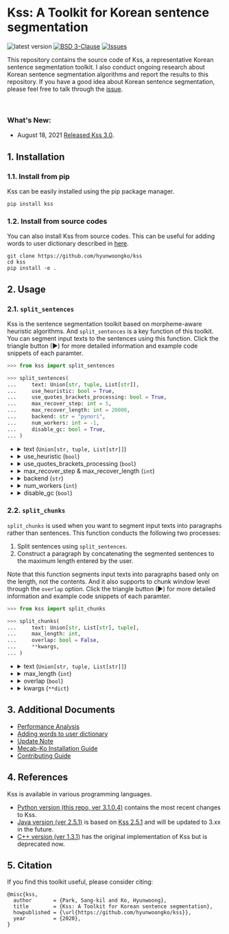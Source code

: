 # Kss: A Toolkit for Korean sentence segmentation
<img alt="latest version" src="https://img.shields.io/badge/latest%20version-3.1.0.4-blue.svg"/> <a href="https://github.com/hyunwoongko/kss/blob/master/LICENSE"><img alt="BSD 3-Clause" src="https://img.shields.io/badge/license-BSD%203%20Clause-blue.svg"/></a>
<a href="https://github.com/hyunwoongko/kss/issues"><img alt="Issues" src="https://img.shields.io/github/issues/hyunwoongko/kss"/></a>

This repository contains the source code of Kss, a representative Korean sentence segmentation toolkit. I also conduct ongoing research about Korean sentence segmentation algorithms and report the results to this repository.
If you have a good idea about Korean sentence segmentation, please feel free to talk through the [issue](https://github.com/hyunwoongko/kss/issues).

<br>

### What's New:
- August 18, 2021 [Released Kss 3.0](https://github.com/hyunwoongko/kss/releases/tag/3.0.1).

## 1. Installation
### 1.1. Install from pip
Kss can be easily installed using the pip package manager.
```console
pip install kss
```

### 1.2. Install from source codes
You can also install Kss from source codes.
This can be useful for adding words to user dictionary described in [here](https://github.com/hyunwoongko/kss/blob/main/docs/USERDICT.md).
```console
git clone https://github.com/hyunwoongko/kss
cd kss
pip install -e .
```


## 2. Usage
### 2.1. `split_sentences`
Kss is the sentence segmentation toolkit based on morpheme-aware heuristic algorithms. And `split_sentences` is a key function of this toolkit. 
You can segment input texts to the sentences using this function. Click the triangle button (►) for more detailed information and example code snippets of each paramter.

```python
>>> from kss import split_sentences

>>> split_sentences(
...     text: Union[str, tuple, List[str]],  
...     use_heuristic: bool = True,
...     use_quotes_brackets_processing: bool = True,                             
...     max_recover_step: int = 5,
...     max_recover_length: int = 20000,
...     backend: str = "pynori",
...     num_workers: int = -1,                       
...     disable_gc: bool = True,                           
... )
```

<ul>
<li>
<details>
<summary>text (<code>Union[str, tuple, List[str]]</code>) </summary>
<br>

This parameter indicates input texts. you can also input list or tuple for batch processing not only string.

- An example of single text segmentation

  ```python
  >>> from kss import split_sentences

  >>> text = "강남역 맛집으로 소문난 강남 토끼정에 다녀왔습니다 회사 동료 분들과 다녀왔는데 분위기도 좋고 음식도 맛있었어요 다만, 강남 토끼정이 강남 쉑쉑버거 골목길로 쭉 올라가야 하는데 다들 쉑쉑버거의 유혹에 넘어갈 뻔 했답니다"
  >>> split_sentences(text)
  ['강남역 맛집으로 소문난 강남 토끼정에 다녀왔습니다', '회사 동료 분들과 다녀왔는데 분위기도 좋고 음식도 맛있었어요', '다만, 강남 토끼정이 강남 쉑쉑버거 골목길로 쭉 올라가야 하는데 다들 쉑쉑버거의 유혹에 넘어갈 뻔 했답니다']
  ```

- An example of multiple texts batch segmentation

  ```python
  >>> from kss import split_sentences

  >>> text1 = "오늘 여러분과 함께 리뷰해 볼 영화는 바로 디즈니 픽사의 영화 '업'입니다 저는 이 영화를 고등학교 영어시간에 처음 보게되었는데요, 수능날을 맞이해서 고등학교 추억이 담긴 영화를 오늘 여러분께 소개해드리려고 해요~ㅎㅎㅎ 한방울 눈물과 한바탕 웃음 마음 속에 담고 싶은 단 하나의 걸작 평생 모험을 꿈꿔 왔던 ‘칼’ 할아버지는 수천 개의 풍선을 매달아 집을 통째로 남아메리카로 날려 버리는데, ‘칼’ 할아버지의 이 위대한 모험에 초대 받지 않은 불청객이 있었으니, 바로 황야의 탐험가 ‘러셀’ 지구상에 둘도 없을 이 어색한 커플이 함께 하는 대모험 그들은 과연 남미의 잃어버린 세계에서 사라져 버린 꿈과 희망, 행복을 다시 찾을 수 있을까? 여러분은 디즈니 영화를 좋아하시 나요? 저는 디즈니보다는 픽사를 훨씬 더 좋아하는 편인데요 디즈니와 픽사가 합병한 뒤, 저는 디즈니 픽사 영화가 인생영화 중 대부분을 차지할 정도로 정말 즐겨보고 있어요"
  >>> text2 = "동영상 촬영이 금지되어있어 노홍철 씨의 열정 넘치는 강연을 그대로 보여 드리지 못하는 점 너무 아쉽네요 ㅠㅠ 간단한 행사스케치로나마 참고해주세요~ 노홍철의 열정 Talk 행사는 개그맨 김범용 씨가 맡아주셨고 오프닝 무대는 위대한 탄생3 탑3로 이름을 날린 오병길 씨의 노래로 뜨겁게 달궈졌습니다^^ 이날 초대된 로열블루와 블루 멤버십 고객분들의 환호로 삼성홍보관 딜라이트 안이 가득 차더군요! (오병길 씨의 노래 잘하는 비법은 무엇일까요? 꾸준한 모창연습이라고… ㅋ) 곧이어 이 날 행사의 메인이었던 노홍철씨의 열정 Talk가 본격적으로 시작되었습니다"
  >>> split_sentences([text1, text2])
  [["오늘 여러분과 함께 리뷰해 볼 영화는 바로 디즈니 픽사의 영화 '업'입니다", '저는 이 영화를 고등학교 영어시간에 처음 보게되었는데요,', '수능날을 맞이해서 고등학교 추억이 담긴 영화를 오늘 여러분께 소개해드리려고 해요~ㅎㅎㅎ', '한방울 눈물과 한바탕 웃음 마음 속에 담고 싶은 단 하나의 걸작 평생 모험을 꿈꿔 왔던 ‘칼’ 할아버지는 수천 개의 풍선을 매달아 집을 통째로 남아메리카로 날려 버리는데, ‘칼’ 할아버지의 이 위대한 모험에 초대 받지 않은 불청객이 있었으니, 바로 황야의 탐험가 ‘러셀’ 지구상에 둘도 없을 이 어색한 커플이 함께 하는 대모험 그들은 과연 남미의 잃어버린 세계에서 사라져 버린 꿈과 희망, 행복을 다시 찾을 수 있을까?', '여러분은 디즈니 영화를 좋아하시 나요?', '저는 디즈니보다는 픽사를 훨씬 더 좋아하는 편인데요', '디즈니와 픽사가 합병한 뒤, 저는 디즈니 픽사 영화가 인생영화 중 대부분을 차지할 정도로 정말 즐겨보고 있어요'],
  ['동영상 촬영이 금지되어있어 노홍철 씨의 열정 넘치는 강연을 그대로 보여 드리지 못하는 점 너무 아쉽네요 ㅠㅠ', '간단한 행사스케치로나마 참고해주세요~', '노홍철의 열정 Talk 행사는 개그맨 김범용 씨가 맡아주셨고 오프닝 무대는 위대한 탄생3 탑3로 이름을 날린 오병길 씨의 노래로 뜨겁게 달궈졌습니다^^', '이날 초대된 로열블루와 블루 멤버십 고객분들의 환호로 삼성홍보관 딜라이트 안이 가득 차더군요!', '(오병길 씨의 노래 잘하는 비법은 무엇일까요? 꾸준한 모창연습이라고… ㅋ) 곧이어 이 날 행사의 메인이었던 노홍철씨의 열정 Talk가 본격적으로 시작되었습니다']]
  ```

<br>
</details>
</li>
<li>    
<details>
<summary>use_heuristic (<code>bool</code>)</summary>
<br>

Kss is an open-ended sentence segmentation toolkit, that can segment everywhere in the input texts even if there are no punctuation marks. But, if you want to conduct punctuation-only segmentation, the setting to segment depending only on punctuation, you can modify segmentation setting using this parameter.

This parameter indicates whether to use the heuristic algorithm for the open-ended sentence segmentation. 
If you set it `True`, Kss conduct open-ended segmentation. 
If you set it `False`, Kss conduct punctuation-only segmentation..
I recommend to you set it `False` if input texts follow the punctuation rules relatively well, because Kss can make mistakes sometimes in the parts without punctuation mark.


- Formal articles (wiki, news, essays): recommend to `False`
- Informal articles (sns, blogs, messages): recommend to `True`

<br>

As shown in the [performance analysis](https://github.com/hyunwoongko/kss/blob/main/docs/ANALYSIS.md#1-segmentation-error-rate), if this option is set to `False`, the segmentation error rate will be downed.
However, it does mean Kss will be less sensitive. If your input texts have relatively few punctuation marks, such as messages or blog articles, 
Kss can't split most of the sentences.
Therefore, it must be adjusted according to the type of the input texts.

- An example of `use_heuristic`

  ```python
  >>> from kss import split_sentences
    
  >>> text = "원어민도 흔하게 틀리는 문법오류는 아포스트로피(apostrophe)를 잘못된 사용하는거예요 질문: 아포스트로피(apostrophe)를 왜 쓰나요? 대답: 두 가지 목적으로 사용해요 예를 들어서 do not = don't not의 o를 생략한걸 apostrophe가 보여주는거예요 또 다른 예를 들면 we are = we're are의 a를 생략했죠 생략된 표현에 아포스트로피를 자주 사용해요. 이제 아시겠죠?"
  >>> split_sentences(text, use_heuristic=True)  # can segment without punctuations
  ['원어민도 흔하게 틀리는 문법오류는 아포스트로피(apostrophe)를 잘못된 사용하는거예요', '질문: 아포스트로피(apostrophe)를 왜 쓰나요?', '대답: 두 가지 목적으로 사용해요', "예를 들어서 do not = don't not의 o를 생략한걸 apostrophe가 보여주는거예요", "또 다른 예를 들면 we are = we're are의 a를 생략했죠", '생략된 표현에 아포스트로피를 자주 사용해요.', '이제 아시겠죠?']

  >>> split_sentences(text, use_morpheme=False)  # can't segment without punctuations
  ['원어민도 흔하게 틀리는 문법오류는 아포스트로피(apostrophe)를 잘못된 사용하는거예요 질문: 아포스트로피(apostrophe)를 왜 쓰나요?', "대답: 두 가지 목적으로 사용해요 예를 들어서 do not = don't not의 o를 생략한걸 apostrophe가 보여주는거예요 또 다른 예를 들면 we are = we're are의 a를 생략했죠 생략된 표현에 아포스트로피를 자주 사용해요.", '이제 아시겠죠?']
  ```

<br>
</details>
</li>

<li>
<details>
<summary>use_quotes_brackets_processing (<code>bool</code>)</summary>
<br>

Kss has the feature that prevents to segment the parts enclosed in brackets (괄호) and quotation marks (따옴표). 
This parameter indicates whether to segment the parts enclosed in brackets or quotations marks. 
If you set it `True`, Kss does not segment these parts, If you set it `False`, Kss segments the even in the parts that are enclosed in brackets and quotations marks.

- An example of `use_quotes_brackets_processing`

  ```python
  >>> from kss import split_sentences
    
  >>> text = '"나는 이제 더는 못 먹겠다. 너무 배불러." 그리고 곧장 자리를 떴다. 아마도 화장실에 간 모양이다.'
  >>> split_sentences(text, use_quotes_brackets_processing=True)
  ['"나는 이제 더는 못 먹겠다. 너무 배불러." 그리고 곧장 자리를 떴다.', '아마도 화장실에 간 모양이다.']

  >>> split_sentences(text, use_quotes_brackets_processing=False)
  ['"나는 이제 더는 못 먹겠다.', '너무 배불러.', '" 그리고 곧장 자리를 떴다.', '아마도 화장실에 간 모양이다.']
  ```

<br>
</details>
</li>
<li>
<details>
<summary>max_recover_step & max_recover_length (<code>int</code>)</summary>
<br>

Kss 2.0 or later can segment sentences even if the pair of brackets and quotation marks do not match. This was a chronic problem in previous Kss C++ (1.0) ([#4](https://github.com/likejazz/korean-sentence-splitter/issues/4), [#8](https://github.com/likejazz/korean-sentence-splitter/issues/8)). 
But it was fixed in 2.0 by calibration feature about quotation marks and brackets mismatch. However, this feature uses the recursive algorithm that has poor time complexity of O(2^n), so it can be very slow in some cases.
Therefore, Kss provides the parameters to adjust the recursive algorithm.

- `max_recover_step` determines the depth of recursion. Kss never go deeper than this when resolving quotes and brackets mismatch.
- `max_recover_length` determines the length of a sentence to which calibration is applied. Kss does not calibrate sentences longer than this value. Because calibrating long sentences takes a very long time.
<br>
  
P.S. From kss 3.0.2, [memoization with LRU cache](https://github.com/hyunwoongko/kss/blob/b4b2b21846b39d8e01da71d761b4033a030505f1/kss/kss.py#L233) was introduced. This can improve performance by saving duplicated segmentation results.


- An example of `max_recover_step` 

  ```python
  >>> from kss import split_sentences
    
  >>> text = 'YOUR_VERY_LONG_TEXT'
  >>> split_sentences(text, max_recover_step=5)
  ```

- An example of `max_recover_length` 
  ```python
  >>> from kss import split_sentences
    
  >>> text = 'YOUR_VERY_LONG_TEXT'
  >>> split_sentences(text, max_recover_length=20000)
  ```

<br>
</details>
</li>

<li>    
<details>
<summary>backend (<code>str</code>)</summary>
<br>

Kss 3.0 or later supports morpheme analysis. This parameter indicates which morpheme anlyzer will be used during segmentation. 
If you set it `pynori` or `mecab`, sentence segmentation is possible even at the unspecified [eomi (어미)](https://ko.wikipedia.org/wiki/%EC%96%B4%EB%AF%B8). 
In this case, Kss can segment sentences that use honorifics (경어), dialects (방언), neologisms (신조어) and [eomi transferred from noun (명사형 전성어미)](https://ko.wiktionary.org/wiki/%EC%A0%84%EC%84%B1%EC%96%B4%EB%AF%B8), and can grasped well the parts that are difficult to grasp without morpheme information. 

The followings are summary of the three possible options.

- `pynori`: Use Pynori analyzer. It works fine even without C++ installed, but is very slow.
- `mecab`: Use Mecab analyzer. It only works in the environment that C++ is installed. However, it is much faster than Pynori.

<br>

Kss use the [Pynori](https://github.com/gritmind/python-nori), the pure python morpheme anlyzer by default. However, you can change it to [Mecab-Ko](https://github.com/jonghwanhyeon/python-mecab-ko), the super-fast morpheme analyzer based on C++.
[The performance](https://github.com/hyunwoongko/kss/blob/main/docs/ANALYSIS.md#11-open-ended-segmentation) of two analyzers is almost similar because they were developed based on the same dictionary, [mecab-ko-dic](https://bitbucket.org/eunjeon/mecab-ko-dic). 
However, since there is a lot of difference in speed, we strongly recommend using mecab backend if you can install mecab-ko in your environment.
(I didn't set Mecab-Ko as the default because I value compatibility over speed. If installing mecab is difficult, check [this guide](https://github.com/hyunwoongko/kss/blob/main/docs/MECAB.md)) 

- An example of `backend`

  ```python
  >>> from kss import split_sentences
    
  >>> text = "부디 만수무강 하옵소서 천천히 가세용~ 너 밥을 먹는구나 응 맞아 난 근데 어제 이사했음 그랬구나 이제 마지막임 응응"

  >>> split_sentences(text, backend="pynori")
  ['부디 만수무강 하옵소서', '천천히 가세용~', '너 밥을 먹는구나', '응 맞아 난 근데 어제 이사했음', '그랬구나 이제 마지막임', '응응']

  >>> split_sentences(text, backend="mecab")
  ['부디 만수무강 하옵소서', '천천히 가세용~', '너 밥을 먹는구나', '응 맞아 난 근데 어제 이사했음', '그랬구나 이제 마지막임', '응응']
  ```

<br>
</details>    
</li>

<li>    
<details>
<summary>num_workers (<code>int</code>)</summary>
<br>

Kss 3.0 or later supports multiprocessing. Therefore, multiple sentences can be segmented at the same time. This parameter indicates the number of workers to use for multiprocessing. If you set this value as 1 or 0, multiprocessing is disabled. If you input -1, Kss uses the maximum workers as many as possible. 
If a different value is entered, the number you entered of workers is allocated.

As shown in the performance evaluation, multiprocessing can lead a very large effect on speed. 
Multiprocessing makes segmentation much faster, especially when using the Pynori backend.

- An example of `num_workers`

  ```python
  >>> from kss import split_sentences

  >>> split_sentences(some_text, num_workers=1)  # disable multiprocessing
  >>> split_sentences(some_text, num_workers=-1)  # use maximum workers as many as possible
  >>> split_sentences(some_text, num_workers=4)  # use 4 workers
  ```

<br>
</details>
</li>

<li>
<details>
<summary>disable_gc (<code>bool</code>)</summary>
<br>

This parameter indicates whether to enable the garbage collection during the sentence segmentation. The Pynori analyzer is implemented based on the data structure called [Trie](https://en.wikipedia.org/wiki/Trie). 
However, since this uses recursive algorithm, it often wastes a lot of memory, which leads to frequent garbage collection. If you set it to `True`, segmentation speed can be improved by disabling garbage collection. 
Of course, when the segmentation process ends, garbage collection will be reactivated.

- An example of `disable_gc`

  ```python
  >>> from kss import split_sentences

  >>> split_sentences(some_text, disable_gc=True)  # disable garbage collection
  >>> split_sentences(some_text, disable_gc=False)  # enable garbage collection
  ```

<br>
</details>
</li>

</ul>

### 2.2. `split_chunks`

`split_chunks` is used when you want to segment input texts into paragraphs rather than sentences. 
This function conducts the following two processes:

1) Split sentences using `split_sentences`.
2) Construct a paragraph by concatenating the segmented sentences to the maximum length entered by the user.

Note that this function segments input texts into paragraphs based only on the length, not the contents. 
And it also supports to chunk window level through the `overlap` option.
Click the triangle button (►) for more detailed information and example code snippets of each paramter.

```python
>>> from kss import split_chunks

>>> split_chunks(
...     text: Union[str, List[str], tuple],
...     max_length: int,
...     overlap: bool = False,
...     **kwargs,
... )
```

<ul>
<li>
<details>
<summary>text (<code>Union[str, tuple, List[str]]</code>)</summary>
<br>

This parameter indicates input texts. you can also input list or tuple for batch processing not only string.

- An example of single text segmentation

```python
>>> from kss import split_chunks

>>> text = """강남역 맛집으로 소문난 강남 토끼정에 다녀왔습니다. 회사 동료 분들과 다녀왔는데 분위기도 좋고 음식도 맛있었어요 다만, 강남 토끼정이 강남 쉑쉑버거 골목길로 쭉 올라가야 하는데 다들 쉑쉑버거의 유혹에 넘어갈 뻔 했답니다 강남역 맛집 토끼정의 외부 모습. 강남 토끼정은 4층 건물 독채로 이루어져 있습니다.', '역시 토끼정 본 점 답죠?ㅎㅅㅎ 건물은 크지만 간판이 없기 때문에 지나칠 수 있으니 조심하세요 강남 토끼정의 내부 인테리어. 평일 저녁이었지만 강남역 맛집 답게 사람들이 많았어요. 전체적으로 편안하고 아늑한 공간으로 꾸며져 있었습니다ㅎㅎ 한 가지 아쉬웠던 건 조명이 너무 어두워 눈이 침침했던… 저희는 3층에 자리를 잡고 음식을 주문했습니다.', '총 5명이서 먹고 싶은 음식 하나씩 골라 다양하게 주문했어요 첫 번째 준비된 메뉴는 토끼정 고로케와 깻잎 불고기 사라다를 듬뿍 올려 먹는 맛있는 밥입니다. 여러가지 메뉴를 한 번에 시키면 준비되는 메뉴부터 가져다 주더라구요. 토끼정 고로케 금방 튀겨져 나와 겉은 바삭하고 속은 촉촉해 맛있었어요!', '깻잎 불고기 사라다는 불고기, 양배추, 버섯을 볶아 깻잎을 듬뿍 올리고 우엉 튀김을 곁들여 밥이랑 함께 먹는 메뉴입니다. 사실 전 고기를 안 먹어서 무슨 맛인지 모르겠지만.. 다들 엄청 잘 드셨습니다ㅋㅋ 이건 제가 시킨 촉촉한 고로케와 크림스튜우동. 강남 토끼정에서 먹은 음식 중에 이게 제일 맛있었어요!!! 크림소스를 원래 좋아하기도 하지만, 느끼하지 않게 부드럽고 달달한 스튜와 쫄깃한 우동면이 너무 잘 어울려 계속 손이 가더라구요.', '사진을 보니 또 먹고 싶습니다 간사이 풍 연어 지라시입니다. 일본 간사이 지방에서 많이 먹는 떠먹는 초밥(지라시스시)이라고 하네요. 밑에 와사비 마요밥 위에 연어들이 담겨져 있어 코끝이 찡할 수 있다고 적혀 있는데, 난 와사비 맛 1도 모르겠던데…? 와사비를 안 좋아하는 저는 불행인지 다행인지 연어 지라시를 매우 맛있게 먹었습니다ㅋㅋㅋ', '다음 메뉴는 달짝지근한 숯불 갈비 덮밥입니다! 간장 양념에 구운 숯불 갈비에 양파, 깻잎, 달걀 반숙을 터트려 비벼 먹으면 그 맛이 크.. (물론 전 안 먹었지만…다른 분들이 그렇다고 하더라구요ㅋㅋㅋㅋㅋㅋㅋ) 마지막 메인 메뉴 양송이 크림수프와 숯불떡갈비 밥입니다. 크림리조또를 베이스로 위에 그루통과 숯불로 구운 떡갈비가 올라가 있어요!', '크림스튜 우동 만큼이나 대박 맛있습니다…ㅠㅠㅠㅠㅠㅠ (크림 소스면 다 좋아하는 거 절대 아닙니다ㅋㅋㅋㅋㅋㅋ) 강남 토끼정 요리는 다 맛있지만 크림소스 요리를 참 잘하는 거 같네요 요건 물만 마시기 아쉬워 시킨 뉴자몽과 밀키소다 딸기통통! 유자와 자몽의 맛을 함께 느낄 수 있는 뉴자몽은 상큼함 그 자체였어요.', '하치만 저는 딸기통통 밀키소다가 더 맛있었습니다ㅎㅎ 밀키소다는 토끼정에서만 만나볼 수 있는 메뉴라고 하니 한 번 드셔보시길 추천할게요!! 강남 토끼정은 강남역 맛집답게 모든 음식들이 대체적으로 맛있었어요! 건물 위치도 강남 대로변에서 조금 떨어져 있어 내부 인테리어처럼 아늑한 느낌도 있었구요ㅎㅎ', '기회가 되면 다들 꼭 들러보세요~ 🙂"""
>>> split_chunks(text, max_length=128)
['강남역 맛집으로 소문난 강남 토끼정에 다녀왔습니다. 회사 동료 분들과 다녀왔는데 분위기도 좋고 음식도 맛있었어요 다만, 강남 토끼정이 강남 쉑쉑버거 골목길로 쭉 올라가야 하는데 다들 쉑쉑버거의 유혹에 넘어갈 뻔 했답니다 강남역 맛집 토끼정의 외부 모습. 강남 토끼정은 4층 건물 독채로 이루어져 있습니다.', '역시 토끼정 본 점 답죠?ㅎㅅㅎ 건물은 크지만 간판이 없기 때문에 지나칠 수 있으니 조심하세요 강남 토끼정의 내부 인테리어. 평일 저녁이었지만 강남역 맛집 답게 사람들이 많았어요. 전체적으로 편안하고 아늑한 공간으로 꾸며져 있었습니다ㅎㅎ 한 가지 아쉬웠던 건 조명이 너무 어두워 눈이 침침했던… 저희는 3층에 자리를 잡고 음식을 주문했습니다.', '총 5명이서 먹고 싶은 음식 하나씩 골라 다양하게 주문했어요 첫 번째 준비된 메뉴는 토끼정 고로케와 깻잎 불고기 사라다를 듬뿍 올려 먹는 맛있는 밥입니다. 여러가지 메뉴를 한 번에 시키면 준비되는 메뉴부터 가져다 주더라구요. 토끼정 고로케 금방 튀겨져 나와 겉은 바삭하고 속은 촉촉해 맛있었어요!', '깻잎 불고기 사라다는 불고기, 양배추, 버섯을 볶아 깻잎을 듬뿍 올리고 우엉 튀김을 곁들여 밥이랑 함께 먹는 메뉴입니다. 사실 전 고기를 안 먹어서 무슨 맛인지 모르겠지만.. 다들 엄청 잘 드셨습니다ㅋㅋ 이건 제가 시킨 촉촉한 고로케와 크림스튜우동. 강남 토끼정에서 먹은 음식 중에 이게 제일 맛있었어요!!! 크림소스를 원래 좋아하기도 하지만, 느끼하지 않게 부드럽고 달달한 스튜와 쫄깃한 우동면이 너무 잘 어울려 계속 손이 가더라구요.', '사진을 보니 또 먹고 싶습니다 간사이 풍 연어 지라시입니다. 일본 간사이 지방에서 많이 먹는 떠먹는 초밥(지라시스시)이라고 하네요. 밑에 와사비 마요밥 위에 연어들이 담겨져 있어 코끝이 찡할 수 있다고 적혀 있는데, 난 와사비 맛 1도 모르겠던데…? 와사비를 안 좋아하는 저는 불행인지 다행인지 연어 지라시를 매우 맛있게 먹었습니다ㅋㅋㅋ', '다음 메뉴는 달짝지근한 숯불 갈비 덮밥입니다! 간장 양념에 구운 숯불 갈비에 양파, 깻잎, 달걀 반숙을 터트려 비벼 먹으면 그 맛이 크.. (물론 전 안 먹었지만…다른 분들이 그렇다고 하더라구요ㅋㅋㅋㅋㅋㅋㅋ) 마지막 메인 메뉴 양송이 크림수프와 숯불떡갈비 밥입니다. 크림리조또를 베이스로 위에 그루통과 숯불로 구운 떡갈비가 올라가 있어요!', '크림스튜 우동 만큼이나 대박 맛있습니다…ㅠㅠㅠㅠㅠㅠ (크림 소스면 다 좋아하는 거 절대 아닙니다ㅋㅋㅋㅋㅋㅋ) 강남 토끼정 요리는 다 맛있지만 크림소스 요리를 참 잘하는 거 같네요 요건 물만 마시기 아쉬워 시킨 뉴자몽과 밀키소다 딸기통통! 유자와 자몽의 맛을 함께 느낄 수 있는 뉴자몽은 상큼함 그 자체였어요.', '하치만 저는 딸기통통 밀키소다가 더 맛있었습니다ㅎㅎ 밀키소다는 토끼정에서만 만나볼 수 있는 메뉴라고 하니 한 번 드셔보시길 추천할게요!! 강남 토끼정은 강남역 맛집답게 모든 음식들이 대체적으로 맛있었어요! 건물 위치도 강남 대로변에서 조금 떨어져 있어 내부 인테리어처럼 아늑한 느낌도 있었구요ㅎㅎ', '기회가 되면 다들 꼭 들러보세요~ 🙂']

```

- An example of multiple texts batch segmentation

```python
>>> from kss import split_chunks

>>> text1 = """강남역 맛집으로 소문난 강남 토끼정에 다녀왔습니다. 회사 동료 분들과 다녀왔는데 분위기도 좋고 음식도 맛있었어요 다만, 강남 토끼정이 강남 쉑쉑버거 골목길로 쭉 올라가야 하는데 다들 쉑쉑버거의 유혹에 넘어갈 뻔 했답니다 강남역 맛집 토끼정의 외부 모습. 강남 토끼정은 4층 건물 독채로 이루어져 있습니다.', '역시 토끼정 본 점 답죠?ㅎㅅㅎ 건물은 크지만 간판이 없기 때문에 지나칠 수 있으니 조심하세요 강남 토끼정의 내부 인테리어. 평일 저녁이었지만 강남역 맛집 답게 사람들이 많았어요. 전체적으로 편안하고 아늑한 공간으로 꾸며져 있었습니다ㅎㅎ 한 가지 아쉬웠던 건 조명이 너무 어두워 눈이 침침했던… 저희는 3층에 자리를 잡고 음식을 주문했습니다.', '총 5명이서 먹고 싶은 음식 하나씩 골라 다양하게 주문했어요 첫 번째 준비된 메뉴는 토끼정 고로케와 깻잎 불고기 사라다를 듬뿍 올려 먹는 맛있는 밥입니다. 여러가지 메뉴를 한 번에 시키면 준비되는 메뉴부터 가져다 주더라구요. 토끼정 고로케 금방 튀겨져 나와 겉은 바삭하고 속은 촉촉해 맛있었어요!', '깻잎 불고기 사라다는 불고기, 양배추, 버섯을 볶아 깻잎을 듬뿍 올리고 우엉 튀김을 곁들여 밥이랑 함께 먹는 메뉴입니다. 사실 전 고기를 안 먹어서 무슨 맛인지 모르겠지만.. 다들 엄청 잘 드셨습니다ㅋㅋ 이건 제가 시킨 촉촉한 고로케와 크림스튜우동. 강남 토끼정에서 먹은 음식 중에 이게 제일 맛있었어요!!! 크림소스를 원래 좋아하기도 하지만, 느끼하지 않게 부드럽고 달달한 스튜와 쫄깃한 우동면이 너무 잘 어울려 계속 손이 가더라구요.', '사진을 보니 또 먹고 싶습니다 간사이 풍 연어 지라시입니다. 일본 간사이 지방에서 많이 먹는 떠먹는 초밥(지라시스시)이라고 하네요. 밑에 와사비 마요밥 위에 연어들이 담겨져 있어 코끝이 찡할 수 있다고 적혀 있는데, 난 와사비 맛 1도 모르겠던데…? 와사비를 안 좋아하는 저는 불행인지 다행인지 연어 지라시를 매우 맛있게 먹었습니다ㅋㅋㅋ', '다음 메뉴는 달짝지근한 숯불 갈비 덮밥입니다! 간장 양념에 구운 숯불 갈비에 양파, 깻잎, 달걀 반숙을 터트려 비벼 먹으면 그 맛이 크.. (물론 전 안 먹었지만…다른 분들이 그렇다고 하더라구요ㅋㅋㅋㅋㅋㅋㅋ) 마지막 메인 메뉴 양송이 크림수프와 숯불떡갈비 밥입니다. 크림리조또를 베이스로 위에 그루통과 숯불로 구운 떡갈비가 올라가 있어요!', '크림스튜 우동 만큼이나 대박 맛있습니다…ㅠㅠㅠㅠㅠㅠ (크림 소스면 다 좋아하는 거 절대 아닙니다ㅋㅋㅋㅋㅋㅋ) 강남 토끼정 요리는 다 맛있지만 크림소스 요리를 참 잘하는 거 같네요 요건 물만 마시기 아쉬워 시킨 뉴자몽과 밀키소다 딸기통통! 유자와 자몽의 맛을 함께 느낄 수 있는 뉴자몽은 상큼함 그 자체였어요.', '하치만 저는 딸기통통 밀키소다가 더 맛있었습니다ㅎㅎ 밀키소다는 토끼정에서만 만나볼 수 있는 메뉴라고 하니 한 번 드셔보시길 추천할게요!! 강남 토끼정은 강남역 맛집답게 모든 음식들이 대체적으로 맛있었어요! 건물 위치도 강남 대로변에서 조금 떨어져 있어 내부 인테리어처럼 아늑한 느낌도 있었구요ㅎㅎ', '기회가 되면 다들 꼭 들러보세요~ 🙂"""
>>> text2 = """주말에 가족여행으로 오션월드 다녀왔어요!!! 오션월드는 처음가보는거여서 설렘설렘~~!! 날씨도 끝내주고~! 하늘,구름 너무 이뻤습니다~! 가평휴게소까지 가는데 차가 엄~~~청 막혔습니다(3시간넘게걸림) 와 정말 토나오는줄 알았네요 하필 또 저희가족 늦게 일어나서 늦게 출발했거든요 ㅋㅋㅋ 가평휴게소 사람들이 엄청 많았어요! 호두과자랑 군것질좀 해주구요 ㅋ_ㅋ 오션월드 도착!! 주차장이 다 꽉차서.. 주차할곳이 없더라구요 계속 주차장 돌다가 겨우 한자리 있어서 주차했습니다..ㅠㅠㅠ 그런데 또 주차장에 주차하고 언덕길을 올라가야 하더라구요!?헐~ 오션월드 ..이게뭐람.. 큐알코드로 찍고 간편하게 입장했습니다 오션월드 코인도 넉넉하게 10만원 충전했어요 ㅋㅋㅋ 다들 너무 잘먹기때문에... 넉넉하게..ㅋㅋㅋ 여자 락커실에 에어컨이 얼마나 빵빵한지 오들오들 추웠습니다 캐리비안베이는 습하고 축축한데 오션월드는 완전 정반대 ㅋㅋㅋ 제가 방수팩을 준비못해서 각자 3개 살려고 했는데 헐! 한개에 19000원이에요! 그래서 한개만 샀어요 ㅠㅠ 제 핸드폰은 락커에.. 방수팩 꼭 미리 준비하세요 ㅠ 넘비싸요 ㅠ 오션월드 정말 엉망진창이었어요 ㅠㅠ 사람이 너~~~무많아서 유수풀도 줄서서들어가구요 다른 놀이기구는 엄두도 못났습니다 파도풀도 사람이 너무 많은지 안전상 관리를 빡세게 해서 재미가 없었어요.. 처음으로 먹어본 소떡소떡 물놀이하다가 먹은 간식이어서 그런지 참 맛있게 먹었습니다! 그렇지만 위생은 정말 안좋았어요.. 오션월드 처음이라 기대 많이 했는데 첨부터 끝까지 다 맘에 안들었어요 물론 사람이 너~무 많아서 일수도 있습니다. 캐리비안베이는 위생도 괜찮아 보이고 음식이 비싸지만 다 맛있었거든요! 근데 오션월드 위생도 별로고 비싸고 맛없고!!! 주차장도 좁고 주차장에서 입구까지 걸어서 올라가고.. 캐리비안베이보다 나았던건 락커시설과 유수풀 두개 정도! 오션월드 정말 아쉬웠습니다 개인적으루 캐리비안베이가 훨씬 나은듯!"""
>>> split_chunks([text1, text2], max_length=128)
[['강남역 맛집으로 소문난 강남 토끼정에 다녀왔습니다. 회사 동료 분들과 다녀왔는데 분위기도 좋고 음식도 맛있었어요 다만, 강남 토끼정이 강남 쉑쉑버거 골목길로 쭉 올라가야 하는데 다들 쉑쉑버거의 유혹에 넘어갈 뻔 했답니다 강남역 맛집 토끼정의 외부 모습. 강남 토끼정은 4층 건물 독채로 이루어져 있습니다.', '역시 토끼정 본 점 답죠?ㅎㅅㅎ 건물은 크지만 간판이 없기 때문에 지나칠 수 있으니 조심하세요 강남 토끼정의 내부 인테리어. 평일 저녁이었지만 강남역 맛집 답게 사람들이 많았어요. 전체적으로 편안하고 아늑한 공간으로 꾸며져 있었습니다ㅎㅎ 한 가지 아쉬웠던 건 조명이 너무 어두워 눈이 침침했던… 저희는 3층에 자리를 잡고 음식을 주문했습니다.', '총 5명이서 먹고 싶은 음식 하나씩 골라 다양하게 주문했어요 첫 번째 준비된 메뉴는 토끼정 고로케와 깻잎 불고기 사라다를 듬뿍 올려 먹는 맛있는 밥입니다. 여러가지 메뉴를 한 번에 시키면 준비되는 메뉴부터 가져다 주더라구요. 토끼정 고로케 금방 튀겨져 나와 겉은 바삭하고 속은 촉촉해 맛있었어요!', '깻잎 불고기 사라다는 불고기, 양배추, 버섯을 볶아 깻잎을 듬뿍 올리고 우엉 튀김을 곁들여 밥이랑 함께 먹는 메뉴입니다. 사실 전 고기를 안 먹어서 무슨 맛인지 모르겠지만.. 다들 엄청 잘 드셨습니다ㅋㅋ 이건 제가 시킨 촉촉한 고로케와 크림스튜우동. 강남 토끼정에서 먹은 음식 중에 이게 제일 맛있었어요!!! 크림소스를 원래 좋아하기도 하지만, 느끼하지 않게 부드럽고 달달한 스튜와 쫄깃한 우동면이 너무 잘 어울려 계속 손이 가더라구요.', '사진을 보니 또 먹고 싶습니다 간사이 풍 연어 지라시입니다. 일본 간사이 지방에서 많이 먹는 떠먹는 초밥(지라시스시)이라고 하네요. 밑에 와사비 마요밥 위에 연어들이 담겨져 있어 코끝이 찡할 수 있다고 적혀 있는데, 난 와사비 맛 1도 모르겠던데…? 와사비를 안 좋아하는 저는 불행인지 다행인지 연어 지라시를 매우 맛있게 먹었습니다ㅋㅋㅋ', '다음 메뉴는 달짝지근한 숯불 갈비 덮밥입니다! 간장 양념에 구운 숯불 갈비에 양파, 깻잎, 달걀 반숙을 터트려 비벼 먹으면 그 맛이 크.. (물론 전 안 먹었지만…다른 분들이 그렇다고 하더라구요ㅋㅋㅋㅋㅋㅋㅋ) 마지막 메인 메뉴 양송이 크림수프와 숯불떡갈비 밥입니다. 크림리조또를 베이스로 위에 그루통과 숯불로 구운 떡갈비가 올라가 있어요!', '크림스튜 우동 만큼이나 대박 맛있습니다…ㅠㅠㅠㅠㅠㅠ (크림 소스면 다 좋아하는 거 절대 아닙니다ㅋㅋㅋㅋㅋㅋ) 강남 토끼정 요리는 다 맛있지만 크림소스 요리를 참 잘하는 거 같네요 요건 물만 마시기 아쉬워 시킨 뉴자몽과 밀키소다 딸기통통! 유자와 자몽의 맛을 함께 느낄 수 있는 뉴자몽은 상큼함 그 자체였어요.', '하치만 저는 딸기통통 밀키소다가 더 맛있었습니다ㅎㅎ 밀키소다는 토끼정에서만 만나볼 수 있는 메뉴라고 하니 한 번 드셔보시길 추천할게요!! 강남 토끼정은 강남역 맛집답게 모든 음식들이 대체적으로 맛있었어요! 건물 위치도 강남 대로변에서 조금 떨어져 있어 내부 인테리어처럼 아늑한 느낌도 있었구요ㅎㅎ', '기회가 되면 다들 꼭 들러보세요~ 🙂'],
['주말에 가족여행으로 오션월드 다녀왔어요!!! 오션월드는 처음가보는거여서 설렘설렘~~!! 날씨도 끝내주고~! 하늘,구름 너무 이뻤습니다~! 가평휴게소까지 가는데 차가 엄~~~청 막혔습니다(3시간넘게걸림) 와 정말 토나오는줄 알았네요 하필 또 저희가족 늦게 일어나서 늦게 출발했거든요 ㅋㅋㅋ', '가평휴게소 사람들이 엄청 많았어요! 호두과자랑 군것질좀 해주구요 ㅋ_ㅋ 오션월드 도착!! 주차장이 다 꽉차서.. 주차할곳이 없더라구요 계속 주차장 돌다가 겨우 한자리 있어서 주차했습니다..ㅠㅠㅠ 그런데 또 주차장에 주차하고 언덕길을 올라가야 하더라구요!?헐~ 오션월드 ..이게뭐람..', '큐알코드로 찍고 간편하게 입장했습니다 오션월드 코인도 넉넉하게 10만원 충전했어요 ㅋㅋㅋ 다들 너무 잘먹기때문에... 넉넉하게..ㅋㅋㅋ 여자 락커실에 에어컨이 얼마나 빵빵한지 오들오들 추웠습니다 캐리비안베이는 습하고 축축한데 오션월드는 완전 정반대 ㅋㅋㅋ 제가 방수팩을 준비못해서 각자 3개 살려고 했는데 헐! 한개에 19000원이에요!', '그래서 한개만 샀어요 ㅠㅠ 제 핸드폰은 락커에.. 방수팩 꼭 미리 준비하세요 ㅠ 넘비싸요 ㅠ 오션월드 정말 엉망진창이었어요 ㅠㅠ 사람이 너~~~무많아서 유수풀도 줄서서들어가구요 다른 놀이기구는 엄두도 못났습니다 파도풀도 사람이 너무 많은지 안전상 관리를 빡세게 해서 재미가 없었어요..', '처음으로 먹어본 소떡소떡물놀이하다가 먹은 간식이어서 그런지 참 맛있게 먹었습니다! 그렇지만 위생은 정말 안좋았어요.. 오션월드 처음이라 기대 많이 했는데 첨부터 끝까지 다 맘에 안들었어요 물론 사람이 너~무 많아서 일수도 있습니다. 캐리비안베이는 위생도 괜찮아 보이고 음식이 비싸지만 다 맛있었거든요! 근데 오션월드 위생도 별로고 비싸고 맛없고!!! 주차장도 좁고 주차장에서 입구까지 걸어서 올라가고.. 캐리비안베이보다 나았던건 락커시설과 유수풀 두개 정도! 오션월드 정말 아쉬웠습니다', '개인적으루 캐리비안베이가 훨씬 나은듯!']]
```

<br>
</details>
</li>
<li>

<details>
<summary>max_length (<code>int</code>)</summary>
<br>

This parameter indicates the maximum length of each chunk. The `split_chunks` function creates chunks by concatenating sentences while traversing the list of segmented sentences. 
If the concatenated string is longer than the maximum length, Kss make it into a chunk (paragraph) including previous sentences.

- An example of `max_length`

```python
>>> from kss import split_chunks
>>> text = """주말에 가족여행으로 오션월드 다녀왔어요!!! 오션월드는 처음가보는거여서 설렘설렘~~!! 날씨도 끝내주고~! 하늘,구름 너무 이뻤습니다~! 가평휴게소까지 가는데 차가 엄~~~청 막혔습니다(3시간넘게걸림) 와 정말 토나오는줄 알았네요 하필 또 저희가족 늦게 일어나서 늦게 출발했거든요 ㅋㅋㅋ 가평휴게소 사람들이 엄청 많았어요! 호두과자랑 군것질좀 해주구요 ㅋ_ㅋ 오션월드 도착!! 주차장이 다 꽉차서.. 주차할곳이 없더라구요 계속 주차장 돌다가 겨우 한자리 있어서 주차했습니다..ㅠㅠㅠ 그런데 또 주차장에 주차하고 언덕길을 올라가야 하더라구요!?헐~ 오션월드 ..이게뭐람.. 큐알코드로 찍고 간편하게 입장했습니다 오션월드 코인도 넉넉하게 10만원 충전했어요 ㅋㅋㅋ 다들 너무 잘먹기때문에... 넉넉하게..ㅋㅋㅋ 여자 락커실에 에어컨이 얼마나 빵빵한지 오들오들 추웠습니다 캐리비안베이는 습하고 축축한데 오션월드는 완전 정반대 ㅋㅋㅋ 제가 방수팩을 준비못해서 각자 3개 살려고 했는데 헐! 한개에 19000원이에요! 그래서 한개만 샀어요 ㅠㅠ 제 핸드폰은 락커에.. 방수팩 꼭 미리 준비하세요 ㅠ 넘비싸요 ㅠ 오션월드 정말 엉망진창이었어요 ㅠㅠ 사람이 너~~~무많아서 유수풀도 줄서서들어가구요 다른 놀이기구는 엄두도 못났습니다 파도풀도 사람이 너무 많은지 안전상 관리를 빡세게 해서 재미가 없었어요.. 처음으로 먹어본 소떡소떡 물놀이하다가 먹은 간식이어서 그런지 참 맛있게 먹었습니다! 그렇지만 위생은 정말 안좋았어요.. 오션월드 처음이라 기대 많이 했는데 첨부터 끝까지 다 맘에 안들었어요 물론 사람이 너~무 많아서 일수도 있습니다. 캐리비안베이는 위생도 괜찮아 보이고 음식이 비싸지만 다 맛있었거든요! 근데 오션월드 위생도 별로고 비싸고 맛없고!!! 주차장도 좁고 주차장에서 입구까지 걸어서 올라가고.. 캐리비안베이보다 나았던건 락커시설과 유수풀 두개 정도! 오션월드 정말 아쉬웠습니다 개인적으루 캐리비안베이가 훨씬 나은듯!"""
>>> split_chunks(text, max_length=24)
['주말에 가족여행으로 오션월드 다녀왔어요!!! 오션월드는 처음가보는거여서 설렘설렘~~!! 날씨도 끝내주고~! 하늘,구름 너무 이뻤습니다~! 가평휴게소까지 가는데 차가 엄~~~청 막혔습니다', '(3시간넘게걸림) 와 정말 토나오는줄 알았네요 하필 또 저희가족 늦게 일어나서 늦게 출발했거든요 ㅋㅋㅋ', '가평휴게소 사람들이 엄청 많았어요! 호두과자랑 군것질좀 해주구요 ㅋ_ㅋ 오션월드 도착!! 주차장이 다 꽉차서.. 주차할곳이 없더라구요', '계속 주차장 돌다가 겨우 한자리 있어서 주차했습니다..ㅠㅠㅠ 그런데 또 주차장에 주차하고 언덕길을 올라가야 하더라구요!?', '헐~ 오션월드 ..이게뭐람.. 큐알코드로 찍고 간편하게 입장했습니다 오션월드 코인도 넉넉하게 10만원 충전했어요 ㅋㅋㅋ', '다들 너무 잘먹기때문에... 넉넉하게..ㅋㅋㅋ 여자 락커실에 에어컨이 얼마나 빵빵한지 오들오들 추웠습니다 캐리비안베이는 습하고 축축한데 오션월드는 완전 정반대 ㅋㅋㅋ', '제가 방수팩을 준비못해서 각자 3개 살려고 했는데 헐! 한개에 19000원이에요! 그래서 한개만 샀어요 ㅠㅠ 제 핸드폰은 락커에.. 방수팩 꼭 미리 준비하세요 ㅠ', '넘비싸요 ㅠ 오션월드 정말 엉망진창이었어요 ㅠㅠ 사람이 너~~~무많아서 유수풀도 줄서서들어가구요', '다른 놀이기구는 엄두도 못났습니다 파도풀도 사람이 너무 많은지 안전상 관리를 빡세게 해서 재미가 없었어요..', '처음으로 먹어본 소떡소떡물놀이하다가 먹은 간식이어서 그런지 참 맛있게 먹었습니다! 그렇지만 위생은 정말 안좋았어요.. 오션월드 처음이라 기대 많이 했는데 첨부터 끝까지 다 맘에 안들었어요', '물론 사람이 너~무 많아서 일수도 있습니다. 캐리비안베이는 위생도 괜찮아 보이고 음식이 비싸지만 다 맛있었거든요!', '근데 오션월드 위생도 별로고 비싸고 맛없고!!! 주차장도 좁고 주차장에서 입구까지 걸어서 올라가고.. 캐리비안베이보다 나았던건 락커시설과 유수풀 두개 정도! 오션월드 정말 아쉬웠습니다 개인적으루 캐리비안베이가 훨씬 나은듯!']

>>> split_chunks(text, max_length=128)
['주말에 가족여행으로 오션월드 다녀왔어요!!! 오션월드는 처음가보는거여서 설렘설렘~~!! 날씨도 끝내주고~! 하늘,구름 너무 이뻤습니다~! 가평휴게소까지 가는데 차가 엄~~~청 막혔습니다(3시간넘게걸림) 와 정말 토나오는줄 알았네요 하필 또 저희가족 늦게 일어나서 늦게 출발했거든요 ㅋㅋㅋ', '가평휴게소 사람들이 엄청 많았어요! 호두과자랑 군것질좀 해주구요 ㅋ_ㅋ 오션월드 도착!! 주차장이 다 꽉차서.. 주차할곳이 없더라구요 계속 주차장 돌다가 겨우 한자리 있어서 주차했습니다..ㅠㅠㅠ 그런데 또 주차장에 주차하고 언덕길을 올라가야 하더라구요!?헐~ 오션월드 ..이게뭐람..', '큐알코드로 찍고 간편하게 입장했습니다 오션월드 코인도 넉넉하게 10만원 충전했어요 ㅋㅋㅋ 다들 너무 잘먹기때문에... 넉넉하게..ㅋㅋㅋ 여자 락커실에 에어컨이 얼마나 빵빵한지 오들오들 추웠습니다 캐리비안베이는 습하고 축축한데 오션월드는 완전 정반대 ㅋㅋㅋ 제가 방수팩을 준비못해서 각자 3개 살려고 했는데 헐! 한개에 19000원이에요!', '그래서 한개만 샀어요 ㅠㅠ 제 핸드폰은 락커에.. 방수팩 꼭 미리 준비하세요 ㅠ 넘비싸요 ㅠ 오션월드 정말 엉망진창이었어요 ㅠㅠ 사람이 너~~~무많아서 유수풀도 줄서서들어가구요 다른 놀이기구는 엄두도 못났습니다 파도풀도 사람이 너무 많은지 안전상 관리를 빡세게 해서 재미가 없었어요..', '처음으로 먹어본 소떡소떡물놀이하다가 먹은 간식이어서 그런지 참 맛있게 먹었습니다! 그렇지만 위생은 정말 안좋았어요.. 오션월드 처음이라 기대 많이 했는데 첨부터 끝까지 다 맘에 안들었어요 물론 사람이 너~무 많아서 일수도 있습니다. 캐리비안베이는 위생도 괜찮아 보이고 음식이 비싸지만 다 맛있었거든요! 근데 오션월드 위생도 별로고 비싸고 맛없고!!! 주차장도 좁고 주차장에서 입구까지 걸어서 올라가고.. 캐리비안베이보다 나았던건 락커시설과 유수풀 두개 정도! 오션월드 정말 아쉬웠습니다', '개인적으루 캐리비안베이가 훨씬 나은듯!']
```

<br>
</details>
</li>
<li>

<details>
<summary>overlap (<code>bool</code>)</summary>
<br>

This parameter indicates whether the sentences can be duplicated across the chunks. 
If you set it to `True`, sentences can be duplicated across the chunks like sliding window.
If you set it to `False`, each sentence is going to unique.

- An example of `overlap`

```python
>>> from kss import split_chunks
>>> text = """주말에 가족여행으로 오션월드 다녀왔어요!!! 오션월드는 처음가보는거여서 설렘설렘~~!! 날씨도 끝내주고~! 하늘,구름 너무 이뻤습니다~! 가평휴게소까지 가는데 차가 엄~~~청 막혔습니다(3시간넘게걸림) 와 정말 토나오는줄 알았네요 하필 또 저희가족 늦게 일어나서 늦게 출발했거든요 ㅋㅋㅋ 가평휴게소 사람들이 엄청 많았어요! 호두과자랑 군것질좀 해주구요 ㅋ_ㅋ 오션월드 도착!! 주차장이 다 꽉차서.. 주차할곳이 없더라구요 계속 주차장 돌다가 겨우 한자리 있어서 주차했습니다..ㅠㅠㅠ 그런데 또 주차장에 주차하고 언덕길을 올라가야 하더라구요!?헐~ 오션월드 ..이게뭐람.. 큐알코드로 찍고 간편하게 입장했습니다 오션월드 코인도 넉넉하게 10만원 충전했어요 ㅋㅋㅋ 다들 너무 잘먹기때문에... 넉넉하게..ㅋㅋㅋ 여자 락커실에 에어컨이 얼마나 빵빵한지 오들오들 추웠습니다 캐리비안베이는 습하고 축축한데 오션월드는 완전 정반대 ㅋㅋㅋ 제가 방수팩을 준비못해서 각자 3개 살려고 했는데 헐! 한개에 19000원이에요! 그래서 한개만 샀어요 ㅠㅠ 제 핸드폰은 락커에.. 방수팩 꼭 미리 준비하세요 ㅠ 넘비싸요 ㅠ 오션월드 정말 엉망진창이었어요 ㅠㅠ 사람이 너~~~무많아서 유수풀도 줄서서들어가구요 다른 놀이기구는 엄두도 못났습니다 파도풀도 사람이 너무 많은지 안전상 관리를 빡세게 해서 재미가 없었어요.. 처음으로 먹어본 소떡소떡 물놀이하다가 먹은 간식이어서 그런지 참 맛있게 먹었습니다! 그렇지만 위생은 정말 안좋았어요.. 오션월드 처음이라 기대 많이 했는데 첨부터 끝까지 다 맘에 안들었어요 물론 사람이 너~무 많아서 일수도 있습니다. 캐리비안베이는 위생도 괜찮아 보이고 음식이 비싸지만 다 맛있었거든요! 근데 오션월드 위생도 별로고 비싸고 맛없고!!! 주차장도 좁고 주차장에서 입구까지 걸어서 올라가고.. 캐리비안베이보다 나았던건 락커시설과 유수풀 두개 정도! 오션월드 정말 아쉬웠습니다 개인적으루 캐리비안베이가 훨씬 나은듯!"""
>>> split_chunks(text, max_length=24, overlap=False)
['주말에 가족여행으로 오션월드 다녀왔어요!!! 오션월드는 처음가보는거여서 설렘설렘~~!! 날씨도 끝내주고~! 하늘,구름 너무 이뻤습니다~! 가평휴게소까지 가는데 차가 엄~~~청 막혔습니다', '(3시간넘게걸림) 와 정말 토나오는줄 알았네요 하필 또 저희가족 늦게 일어나서 늦게 출발했거든요 ㅋㅋㅋ', '가평휴게소 사람들이 엄청 많았어요! 호두과자랑 군것질좀 해주구요 ㅋ_ㅋ 오션월드 도착!! 주차장이 다 꽉차서.. 주차할곳이 없더라구요', '계속 주차장 돌다가 겨우 한자리 있어서 주차했습니다..ㅠㅠㅠ 그런데 또 주차장에 주차하고 언덕길을 올라가야 하더라구요!?', '헐~ 오션월드 ..이게뭐람.. 큐알코드로 찍고 간편하게 입장했습니다 오션월드 코인도 넉넉하게 10만원 충전했어요 ㅋㅋㅋ', '다들 너무 잘먹기때문에... 넉넉하게..ㅋㅋㅋ 여자 락커실에 에어컨이 얼마나 빵빵한지 오들오들 추웠습니다 캐리비안베이는 습하고 축축한데 오션월드는 완전 정반대 ㅋㅋㅋ', '제가 방수팩을 준비못해서 각자 3개 살려고 했는데 헐! 한개에 19000원이에요! 그래서 한개만 샀어요 ㅠㅠ 제 핸드폰은 락커에.. 방수팩 꼭 미리 준비하세요 ㅠ', '넘비싸요 ㅠ 오션월드 정말 엉망진창이었어요 ㅠㅠ 사람이 너~~~무많아서 유수풀도 줄서서들어가구요', '다른 놀이기구는 엄두도 못났습니다 파도풀도 사람이 너무 많은지 안전상 관리를 빡세게 해서 재미가 없었어요..', '처음으로 먹어본 소떡소떡물놀이하다가 먹은 간식이어서 그런지 참 맛있게 먹었습니다! 그렇지만 위생은 정말 안좋았어요.. 오션월드 처음이라 기대 많이 했는데 첨부터 끝까지 다 맘에 안들었어요', '물론 사람이 너~무 많아서 일수도 있습니다. 캐리비안베이는 위생도 괜찮아 보이고 음식이 비싸지만 다 맛있었거든요!', '근데 오션월드 위생도 별로고 비싸고 맛없고!!! 주차장도 좁고 주차장에서 입구까지 걸어서 올라가고.. 캐리비안베이보다 나았던건 락커시설과 유수풀 두개 정도! 오션월드 정말 아쉬웠습니다 개인적으루 캐리비안베이가 훨씬 나은듯!']

>>> split_chunks(text, max_length=24, overlap=True)
['주말에 가족여행으로 오션월드 다녀왔어요!!! 오션월드는 처음가보는거여서 설렘설렘~~!! 날씨도 끝내주고~! 하늘,구름 너무 이뻤습니다~! 가평휴게소까지 가는데 차가 엄~~~청 막혔습니다', '오션월드는 처음가보는거여서 설렘설렘~~!! 날씨도 끝내주고~! 하늘,구름 너무 이뻤습니다~! 가평휴게소까지 가는데 차가 엄~~~청 막혔습니다(3시간넘게걸림) 와 정말 토나오는줄 알았네요', '(3시간넘게걸림) 와 정말 토나오는줄 알았네요 하필 또 저희가족 늦게 일어나서 늦게 출발했거든요 ㅋㅋㅋ', '하필 또 저희가족 늦게 일어나서 늦게 출발했거든요 ㅋㅋㅋ 가평휴게소 사람들이 엄청 많았어요! 호두과자랑 군것질좀 해주구요 ㅋ', '가평휴게소 사람들이 엄청 많았어요! 호두과자랑 군것질좀 해주구요 ㅋ_ㅋ 오션월드 도착!! 주차장이 다 꽉차서.. 주차할곳이 없더라구요', '호두과자랑 군것질좀 해주구요 ㅋ_ㅋ 오션월드 도착!! 주차장이 다 꽉차서.. 주차할곳이 없더라구요 계속 주차장 돌다가 겨우 한자리 있어서 주차했습니다..ㅠㅠㅠ', '_ㅋ 오션월드 도착!! 주차장이 다 꽉차서.. 주차할곳이 없더라구요 계속 주차장 돌다가 겨우 한자리 있어서 주차했습니다..ㅠㅠㅠ 그런데 또 주차장에 주차하고 언덕길을 올라가야 하더라구요!?', '계속 주차장 돌다가 겨우 한자리 있어서 주차했습니다..ㅠㅠㅠ 그런데 또 주차장에 주차하고 언덕길을 올라가야 하더라구요!?헐~ 오션월드 ..이게뭐람..', '그런데 또 주차장에 주차하고 언덕길을 올라가야 하더라구요!?헐~ 오션월드 ..이게뭐람.. 큐알코드로 찍고 간편하게 입장했습니다', '헐~ 오션월드 ..이게뭐람.. 큐알코드로 찍고 간편하게 입장했습니다 오션월드 코인도 넉넉하게 10만원 충전했어요 ㅋㅋㅋ', '큐알코드로 찍고 간편하게 입장했습니다 오션월드 코인도 넉넉하게 10만원 충전했어요 ㅋㅋㅋ 다들 너무 잘먹기때문에... 넉넉하게..ㅋㅋㅋ 여자 락커실에 에어컨이 얼마나 빵빵한지 오들오들 추웠습니다', '오션월드 코인도 넉넉하게 10만원 충전했어요 ㅋㅋㅋ 다들 너무 잘먹기때문에... 넉넉하게..ㅋㅋㅋ 여자 락커실에 에어컨이 얼마나 빵빵한지 오들오들 추웠습니다 캐리비안베이는 습하고 축축한데 오션월드는 완전 정반대 ㅋㅋㅋ', '다들 너무 잘먹기때문에... 넉넉하게..ㅋㅋㅋ 여자 락커실에 에어컨이 얼마나 빵빵한지 오들오들 추웠습니다 캐리비안베이는 습하고 축축한데 오션월드는 완전 정반대 ㅋㅋㅋ 제가 방수팩을 준비못해서 각자 3개 살려고 했는데 헐! 한개에 19000원이에요!', '캐리비안베이는 습하고 축축한데 오션월드는 완전 정반대 ㅋㅋㅋ 제가 방수팩을 준비못해서 각자 3개 살려고 했는데 헐! 한개에 19000원이에요! 그래서 한개만 샀어요 ㅠㅠ', '제가 방수팩을 준비못해서 각자 3개 살려고 했는데 헐! 한개에 19000원이에요! 그래서 한개만 샀어요 ㅠㅠ 제 핸드폰은 락커에.. 방수팩 꼭 미리 준비하세요 ㅠ', '그래서 한개만 샀어요 ㅠㅠ 제 핸드폰은 락커에.. 방수팩 꼭 미리 준비하세요 ㅠ 넘비싸요 ㅠ 오션월드 정말 엉망진창이었어요 ㅠㅠ', '제 핸드폰은 락커에.. 방수팩 꼭 미리 준비하세요 ㅠ 넘비싸요 ㅠ 오션월드 정말 엉망진창이었어요 ㅠㅠ 사람이 너~~~무많아서 유수풀도 줄서서들어가구요', '넘비싸요 ㅠ 오션월드 정말 엉망진창이었어요 ㅠㅠ 사람이 너~~~무많아서 유수풀도 줄서서들어가구요 다른 놀이기구는 엄두도 못났습니다', '사람이 너~~~무많아서 유수풀도 줄서서들어가구요 다른 놀이기구는 엄두도 못났습니다 파도풀도 사람이 너무 많은지 안전상 관리를 빡세게 해서 재미가 없었어요..', '다른 놀이기구는 엄두도 못났습니다 파도풀도 사람이 너무 많은지 안전상 관리를 빡세게 해서 재미가 없었어요.. 처음으로 먹어본 소떡소떡물놀이하다가 먹은 간식이어서 그런지 참 맛있게 먹었습니다!', '파도풀도 사람이 너무 많은지 안전상 관리를 빡세게 해서 재미가 없었어요.. 처음으로 먹어본 소떡소떡물놀이하다가 먹은 간식이어서 그런지 참 맛있게 먹었습니다! 그렇지만 위생은 정말 안좋았어요..', '처음으로 먹어본 소떡소떡물놀이하다가 먹은 간식이어서 그런지 참 맛있게 먹었습니다! 그렇지만 위생은 정말 안좋았어요.. 오션월드 처음이라 기대 많이 했는데 첨부터 끝까지 다 맘에 안들었어요', '그렇지만 위생은 정말 안좋았어요.. 오션월드 처음이라 기대 많이 했는데 첨부터 끝까지 다 맘에 안들었어요 물론 사람이 너~무 많아서 일수도 있습니다.', '오션월드 처음이라 기대 많이 했는데 첨부터 끝까지 다 맘에 안들었어요 물론 사람이 너~무 많아서 일수도 있습니다. 캐리비안베이는 위생도 괜찮아 보이고 음식이 비싸지만 다 맛있었거든요!', '물론 사람이 너~무 많아서 일수도 있습니다. 캐리비안베이는 위생도 괜찮아 보이고 음식이 비싸지만 다 맛있었거든요! 근데 오션월드 위생도 별로고 비싸고 맛없고!!! 주차장도 좁고 주차장에서 입구까지 걸어서 올라가고.. 캐리비안베이보다 나았던건 락커시설과 유수풀 두개 정도! 오션월드 정말 아쉬웠습니다', '캐리비안베이는 위생도 괜찮아 보이고 음식이 비싸지만 다 맛있었거든요! 근데 오션월드 위생도 별로고 비싸고 맛없고!!! 주차장도 좁고 주차장에서 입구까지 걸어서 올라가고.. 캐리비안베이보다 나았던건 락커시설과 유수풀 두개 정도! 오션월드 정말 아쉬웠습니다 개인적으루 캐리비안베이가 훨씬 나은듯!']
```

<br>
</details>
</li>

<li>
<details>
<summary>kwargs (<code>**dict</code>)</summary>
<br>

`split_chunks` is based on `split_sentences`. 
Therefore, all arguments of `split_sentences` can be used. Check the following examples.

- An example of `kwargs`

```python
>>> from kss import split_chunks
>>> text = """주말에 가족여행으로 오션월드 다녀왔어요!!! 오션월드는 처음가보는거여서 설렘설렘~~!! 날씨도 끝내주고~! 하늘,구름 너무 이뻤습니다~! 가평휴게소까지 가는데 차가 엄~~~청 막혔습니다(3시간넘게걸림) 와 정말 토나오는줄 알았네요 하필 또 저희가족 늦게 일어나서 늦게 출발했거든요 ㅋㅋㅋ 가평휴게소 사람들이 엄청 많았어요! 호두과자랑 군것질좀 해주구요 ㅋ_ㅋ 오션월드 도착!! 주차장이 다 꽉차서.. 주차할곳이 없더라구요 계속 주차장 돌다가 겨우 한자리 있어서 주차했습니다..ㅠㅠㅠ 그런데 또 주차장에 주차하고 언덕길을 올라가야 하더라구요!?헐~ 오션월드 ..이게뭐람.. 큐알코드로 찍고 간편하게 입장했습니다 오션월드 코인도 넉넉하게 10만원 충전했어요 ㅋㅋㅋ 다들 너무 잘먹기때문에... 넉넉하게..ㅋㅋㅋ 여자 락커실에 에어컨이 얼마나 빵빵한지 오들오들 추웠습니다 캐리비안베이는 습하고 축축한데 오션월드는 완전 정반대 ㅋㅋㅋ 제가 방수팩을 준비못해서 각자 3개 살려고 했는데 헐! 한개에 19000원이에요! 그래서 한개만 샀어요 ㅠㅠ 제 핸드폰은 락커에.. 방수팩 꼭 미리 준비하세요 ㅠ 넘비싸요 ㅠ 오션월드 정말 엉망진창이었어요 ㅠㅠ 사람이 너~~~무많아서 유수풀도 줄서서들어가구요 다른 놀이기구는 엄두도 못났습니다 파도풀도 사람이 너무 많은지 안전상 관리를 빡세게 해서 재미가 없었어요.. 처음으로 먹어본 소떡소떡 물놀이하다가 먹은 간식이어서 그런지 참 맛있게 먹었습니다! 그렇지만 위생은 정말 안좋았어요.. 오션월드 처음이라 기대 많이 했는데 첨부터 끝까지 다 맘에 안들었어요 물론 사람이 너~무 많아서 일수도 있습니다. 캐리비안베이는 위생도 괜찮아 보이고 음식이 비싸지만 다 맛있었거든요! 근데 오션월드 위생도 별로고 비싸고 맛없고!!! 주차장도 좁고 주차장에서 입구까지 걸어서 올라가고.. 캐리비안베이보다 나았던건 락커시설과 유수풀 두개 정도! 오션월드 정말 아쉬웠습니다 개인적으루 캐리비안베이가 훨씬 나은듯!"""
>>> split_chunks(text, backend="mecab", max_length=24)
['주말에 가족여행으로 오션월드 다녀왔어요!!! 오션월드는 처음가보는거여서 설렘설렘~~!! 날씨도 끝내주고~! 하늘,구름 너무 이뻤습니다~! 가평휴게소까지 가는데 차가 엄~~~청 막혔습니다', '(3시간넘게걸림) 와 정말 토나오는줄 알았네요 하필 또 저희가족 늦게 일어나서 늦게 출발했거든요 ㅋㅋㅋ', '가평휴게소 사람들이 엄청 많았어요! 호두과자랑 군것질좀 해주구요 ㅋ_ㅋ 오션월드 도착!! 주차장이 다 꽉차서.. 주차할곳이 없더라구요', '계속 주차장 돌다가 겨우 한자리 있어서 주차했습니다..ㅠㅠㅠ 그런데 또 주차장에 주차하고 언덕길을 올라가야 하더라구요!?', '헐~ 오션월드 ..이게뭐람.. 큐알코드로 찍고 간편하게 입장했습니다 오션월드 코인도 넉넉하게 10만원 충전했어요 ㅋㅋㅋ', '다들 너무 잘먹기때문에... 넉넉하게..ㅋㅋㅋ 여자 락커실에 에어컨이 얼마나 빵빵한지 오들오들 추웠습니다 캐리비안베이는 습하고 축축한데 오션월드는 완전 정반대 ㅋㅋㅋ', '제가 방수팩을 준비못해서 각자 3개 살려고 했는데 헐! 한개에 19000원이에요! 그래서 한개만 샀어요 ㅠㅠ 제 핸드폰은 락커에.. 방수팩 꼭 미리 준비하세요 ㅠ', '넘비싸요 ㅠ 오션월드 정말 엉망진창이었어요 ㅠㅠ 사람이 너~~~무많아서 유수풀도 줄서서들어가구요', '다른 놀이기구는 엄두도 못났습니다 파도풀도 사람이 너무 많은지 안전상 관리를 빡세게 해서 재미가 없었어요..', '처음으로 먹어본 소떡소떡물놀이하다가 먹은 간식이어서 그런지 참 맛있게 먹었습니다! 그렇지만 위생은 정말 안좋았어요.. 오션월드 처음이라 기대 많이 했는데 첨부터 끝까지 다 맘에 안들었어요', '물론 사람이 너~무 많아서 일수도 있습니다. 캐리비안베이는 위생도 괜찮아 보이고 음식이 비싸지만 다 맛있었거든요!', '근데 오션월드 위생도 별로고 비싸고 맛없고!!! 주차장도 좁고 주차장에서 입구까지 걸어서 올라가고.. 캐리비안베이보다 나았던건 락커시설과 유수풀 두개 정도! 오션월드 정말 아쉬웠습니다 개인적으루 캐리비안베이가 훨씬 나은듯!']

>>> split_chunks(text, use_heuristic=False, max_length=24)
['주말에 가족여행으로 오션월드 다녀왔어요!!! 오션월드는 처음가보는거여서 설렘설렘~~!! 날씨도 끝내주고~! 하늘,구름 너무 이뻤습니다~! 가평휴게소까지 가는데 차가 엄~~~청 막혔습니다(3시간넘게걸림) 와 정말 토나오는줄 알았네요 하필 또 저희가족 늦게 일어나서 늦게 출발했거든요 ㅋㅋㅋ 가평휴게소 사람들이 엄청 많았어요!', '호두과자랑 군것질좀 해주구요 ㅋ_ㅋ 오션월드 도착!! 주차장이 다 꽉차서.. 주차할곳이 없더라구요 계속 주차장 돌다가 겨우 한자리 있어서 주차했습니다..ㅠㅠㅠ', '그런데 또 주차장에 주차하고 언덕길을 올라가야 하더라구요!?헐~ 오션월드 ..이게뭐람.. 큐알코드로 찍고 간편하게 입장했습니다 오션월드 코인도 넉넉하게 10만원 충전했어요 ㅋㅋㅋ 다들 너무 잘먹기때문에... 넉넉하게..ㅋㅋㅋ 여자 락커실에 에어컨이 얼마나 빵빵한지 오들오들 추웠습니다 캐리비안베이는 습하고 축축한데 오션월드는 완전 정반대 ㅋㅋㅋ 제가 방수팩을 준비못해서 각자 3개 살려고 했는데 헐! 한개에 19000원이에요!', '그래서 한개만 샀어요 ㅠㅠ 제 핸드폰은 락커에.. 방수팩 꼭 미리 준비하세요 ㅠ 넘비싸요 ㅠ 오션월드 정말 엉망진창이었어요 ㅠㅠ 사람이 너~~~무많아서 유수풀도 줄서서들어가구요 다른 놀이기구는 엄두도 못났습니다 파도풀도 사람이 너무 많은지 안전상 관리를 빡세게 해서 재미가 없었어요.. 처음으로 먹어본 소떡소떡물놀이하다가 먹은 간식이어서 그런지 참 맛있게 먹었습니다!', '그렇지만 위생은 정말 안좋았어요.. 오션월드 처음이라 기대 많이 했는데 첨부터 끝까지 다 맘에 안들었어요 물론 사람이 너~무 많아서 일수도 있습니다.', '캐리비안베이는 위생도 괜찮아 보이고 음식이 비싸지만 다 맛있었거든요! 근데 오션월드 위생도 별로고 비싸고 맛없고!!! 주차장도 좁고 주차장에서 입구까지 걸어서 올라가고.. 캐리비안베이보다 나았던건 락커시설과 유수풀 두개 정도! 오션월드 정말 아쉬웠습니다 개인적으루 캐리비안베이가 훨씬 나은듯!']
```

<br>
</details>
</li>
</ul>

## 3. Additional Documents
- [Performance Analysis](https://github.com/hyunwoongko/kss/blob/main/docs/ANALYSIS.md)
- [Adding words to user dictionary](https://github.com/hyunwoongko/kss/blob/main/docs/USERDICT.md)
- [Update Note](https://github.com/hyunwoongko/kss/blob/main/docs/UPDATE.md)
- [Mecab-Ko Installation Guide](https://github.com/hyunwoongko/kss/blob/main/docs/MECAB.md)
- [Contributing Guide](https://github.com/hyunwoongko/kss/blob/main/docs/CONTRIBUTING.md)

## 4. References
Kss is available in various programming languages.
- [Python version (this repo, ver 3.1.0.4)](https://github.com/hyunwoongko/kss) contains the most recent changes to Kss.
- [Java version (ver 2.5.1)](https://github.com/sangdee/kss-java) is based on [Kss 2.5.1](https://github.com/hyunwoongko/kss/blob/main/docs/UPDATE.md#kss-251) and will be updated to 3.xx in the future.
- [C++ version (ver 1.3.1)](https://github.com/likejazz/korean-sentence-splitter) has the original implementation of Kss but is deprecated now.

## 5. Citation
If you find this toolkit useful, please consider citing:
```
@misc{kss,
  author       = {Park, Sang-kil and Ko, Hyunwoong},
  title        = {Kss: A Toolkit for Korean sentence segmentation},
  howpublished = {\url{https://github.com/hyunwoongko/kss}},
  year         = {2020},
}
```
